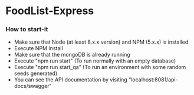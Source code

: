 # FoodList-Express

<h3>How to start-it</h3>

- Make sure that Node (at least 8.x.x version) and NPM (5.x.x) is installed
- Execute NPM Install
- Make sure that the mongoDB is already running
- Execute "npm run start" (To run normally with an empty database)
- Execute "npm run start_qa" (To run an environment with some random seeds generated)
- You can see the API documentation by visiting "localhost:8081/api-docs/swagger"
